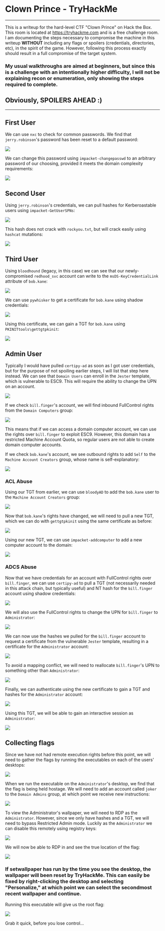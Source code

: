 # Clown Prince - TryHackMe

---

This is a writeup for the hard-level CTF "Clown Prince" on Hack the Box. This room is located at https://tryhackme.com and is a free challenge room. I am documenting the steps necessary to compromise the machine in this writeup **WITHOUT** including any flags or spoilers (credentials, directories, etc), in the spirit of the game. However, following this process exactly should result in a full compromise of the target system.

### My usual walkthroughs are aimed at beginners, but since this is a challenge with an intentionally higher difficulty, I will not be explaining recon or enumeration, only showing the steps required to complete.

## Obviously, SPOILERS AHEAD :)

---

## First User

We can use `nxc` to check for common passwords. We find that `jerry.robinson`'s password has been reset to a default password:

![](./screenshots/password_must_change.png)

We can change this password using `impacket-changepasswd` to an arbitrary password of our choosing, provided it meets the domain complexity requirements:

![](./screenshots/changepasswd.png)

## Second User

Using `jerry.robinson`'s credentials, we can pull hashes for Kerberoastable users using `impacket-GetUserSPNs`:

![](./screenshots/getuserspns.png)

This hash does not crack with `rockyou.txt`, but will crack easily using `hashcat` mutations:

![](./screenshots/hashcat.png)

## Third User

Using `bloodhound` (legacy, in this case) we can see that our newly-compromised `redhood_svc` account can write to the `msDS-KeyCredentialLink` attribute of `bob.kane`:

![](./screenshots/redhood_bloodhound.png)

We can use `pywhisker` to get a certificate for `bob.kane` using shadow credentials:

![](./screenshots/pywhisker.png)

Using this certificate, we can gain a TGT for `bob.kane` using `PKINITtools\gettgtpkinit`:

![](./screenshots/gettgtpkinit.png)

## Admin User

Typically I would have pulled `certipy-ad` as soon as I got user credentials, but for the purpose of not spoiling earlier steps, I will list that step here instead. We can see that `Domain Users` can enroll in the `Jester` template, which is vulnerable to ESC9. This will require the ability to change the UPN on an account.

![](./screenshots/certipy_find.png)

If we check `bill.finger`'s account, we will find inbound FullControl rights from the `Domain Computers` group:

![](./screenshots/bill_bloodhound.png)

This means that if we can access a domain computer account, we can use the rights over `bill.finger` to exploit ESC9. However, this domain has a restricted Machine Account Quota, so regular users are not able to create domain computer accounts.

If we check `bob.kane`'s account, we see outbound rights to add `Self` to the `Machine Account Creators` group, whose name is self-explanatory:

![](./screenshots/bob_bloodhound.png)

### ACL Abuse

Using our TGT from earlier, we can use `bloodyAD` to add the `bob.kane` user to the `Machine Account Creators` group:

![](./screenshots/bloodyad.png)

Now that `bob.kane`'s rights have changed, we will need to pull a new TGT, which we can do with `gettgtpkinit` using the same certificate as before:

![](./screenshots/gettgtpkinit2.png)

Using our new TGT, we can use `impacket-addcomputer` to add a new computer account to the domain:

![](./screenshots/addcomputer.png)

### ADCS Abuse

Now that we have credentials for an account with FullControl rights over `bill.finger`, we can use `certipy-ad` to pull a TGT (not necessarily needed in this attack chain, but typically useful) and NT hash for the `bill.finger` account using shadow credentials:

![](./screenshots/certipy_shadow.png)

We will also use the FullControl rights to change the UPN for `bill.finger` to `Administrator`:

![](./screenshots/certipy_update_administrator.png)

We can now use the hashes we pulled for the `bill.finger` account to request a certificate from the vulnerable `Jester` template, resulting in a certificate for the `Administrator` account:

![](./screenshots/certipy_req.png)

To avoid a mapping conflict, we will need to reallocate `bill.finger`'s UPN to something other than `Administrator`:

![](./screenshots/certipy_update_bill.png)

Finally, we can authenticate using the new certificate to gain a TGT and hashes for the `Administrator` account:

![](./screenshots/certipy_auth.png)

Using this TGT, we will be able to gain an interactive session as `Administrator`:

![](./screenshots/wmiexec.png)

## Collecting flags

Since we have not had remote execution rights before this point, we will need to gather the flags by running the executables on each of the users' desktops:

![](./screenshots/user_flags.png)

When we run the executable on the `Administrator`'s desktop, we find that the flag is being held hostage. We will need to add an account called `joker` to the `Domain Admins` group, at which point we receive new instructions:

![](./screenshots/rootflag.png)

To view the Administrator's wallpaper, we will need to RDP as the `Administrator`. However, since we only have hashes and a TGT, we will need to bypass Restricted Admin mode. Luckily as the `Administrator` we can disable this remotely using registry keys:

![](./screenshots/disable_restricted_admin.png)

We will now be able to RDP in and see the true location of the flag:

![](./screenshots/rdp.png)

### If setwallpaper has run by the time you see the desktop, the wallpaper will been reset by TryHackMe. This can easily be fixed by right-clicking the desktop and selecting "Personalize," at which point we can select the secondmost recent wallpaper and continue.

Running this executable will give us the root flag:

![](./screenshots/flag.png)

Grab it quick, before you lose control...